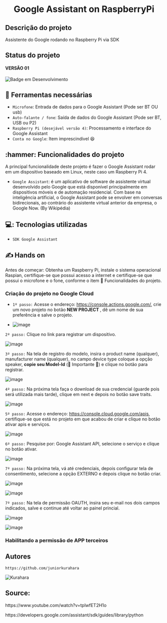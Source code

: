 <h1 align="center"> Google Assistant on RaspberryPi </h1>

<h2> Descrição do projeto </h2>
<p> Assistente do Google rodando no Raspberry Pi via SDK </p>

<h2> Status do projeto </h2>
<h4 align="left"> VERSÃO 01 </h4>

![Badge em Desenvolvimento](http://img.shields.io/static/v1?label=STATUS&message=EM%20DESENVOLVIMENTO&color=GREEN&style=for-the-badge)

<h2> 🔧 Ferramentas necessárias </h2>

- `Microfone`: Entrada de dados para o Google Assistant (Pode ser BT OU usb)
- `Auto-falante / fone`: Saída de dados do Google Assistant (Pode ser BT, USB ou P2)
- `Raspberry Pi (desejável versão 4)`: Processamento e interface do Google Assistant
- `Conta no Google`: Item imprescindível 😆

<h2> :hammer: Funcionalidades do projeto </h2>

A principal funcionalidade deste projeto é fazer o Google Assistant rodar em um dispositivo baseado em Linux, neste caso um Raspberry Pi 4.

- `Google Assistant`: é um aplicativo de software de assistente virtual desenvolvido pelo Google que está disponível principalmente em dispositivos móveis e de automação residencial. Com base na inteligência artificial, o Google Assistant pode se envolver em conversas bidirecionais, ao contrário do assistente virtual anterior da empresa, o Google Now. (By Wikipédia)

 
<h2> 💻: Tecnologias utilizadas </h2>

- `SDK Google Assistant`

<h2> ✍️ Hands on </h2>

Antes de começar: Obtenha um Raspberry Pi, instale o sistema operacional Raspian, certifique-se que possui acesso a internet e certifique-se que possui o microfone e o fone, conforme o item :hammer: Funcionalidades do projeto.

<h3> Criação do projeto no Google Cloud </h3>

- `1º passo:` Acesse o endereço: https://console.actions.google.com/, crie um novo projeto no botão <b> NEW PROJECT </b>, dê um nome de sua preferência e salve o projeto.

- ![image](https://user-images.githubusercontent.com/68716232/175789329-70c14247-7798-4577-b5d2-0a1d6aec1d44.png)

`2º passo:` Clique no link para registrar um dispositivo.

![image](https://user-images.githubusercontent.com/68716232/175789452-13236e8a-d470-45a8-b2e6-a716df9bb4d4.png)

`3º passo:` Na tela de registro do modelo, insira o product name (qualquer), manufacturer name (qualquer), no campo device type coloque a opção speaker, <b>copie seu Model-Id</b> (🚨 Importante 🚨) e clique no botão para registrar.

![image](https://user-images.githubusercontent.com/68716232/175789590-795cddd4-6934-44df-a9cb-0938d3e0d1f6.png)

`4º passo:` Na próxima tela faça o download de sua credencial (guarde pois será utilizada mais tarde), clique em next e depois no botão save traits. 

![image](https://user-images.githubusercontent.com/68716232/175789642-ec2b96f4-c762-4cd6-949a-4dafa5f8985b.png)

`5º passo:` Acesse o endereço: https://console.cloud.google.com/apis, certifique-se que está no projeto em que acabou de criar e clique no botão ativar apis e serviços.

![image](https://user-images.githubusercontent.com/68716232/175789761-c5b1fdea-4153-4e35-9c5f-7a8f495f0e45.png)

`6º passo:` Pesquise por: Google Assistant API, selecione o serviço e clique no botão ativar.

![image](https://user-images.githubusercontent.com/68716232/175789820-fbf4aa96-2bfc-46bd-85fe-4eba23e29574.png)

`7º passo:` Na próxima tela, vá até credenciais, depois configurar tela de consentimento, selecione a opção EXTERNO e depois clique no botão criar.

![image](https://user-images.githubusercontent.com/68716232/175789887-f5d632b7-8355-4e67-af55-7e58827a065f.png)

![image](https://user-images.githubusercontent.com/68716232/175789926-eeadc9e0-d5cc-4acb-a04b-63f79b623133.png)

`7º passo:` Na tela de permissão OAUTH, insira seu e-mail nos dois campos indicados, salve e continue até voltar ao painel princial.

![image](https://user-images.githubusercontent.com/68716232/175789982-3a4bf5ec-4d15-46de-ab77-89a21bf43879.png)

![image](https://user-images.githubusercontent.com/68716232/175790010-12d3c9d5-fe93-4385-bf19-0017f79f44a8.png)


<h3> Habilitando a permissão de APP terceiros </h3>





<h2> Autores </h2>

`https://github.com/juniorkurahara`

![Kurahara](https://user-images.githubusercontent.com/68716232/173880477-6429c7f5-bff5-462d-a2c0-6cadf59b07b7.jpg)
<h2> Source: </h2> 
 <p> https://www.youtube.com/watch?v=tplwfET2H1o </p>
 <p> https://developers.google.com/assistant/sdk/guides/library/python </p>

